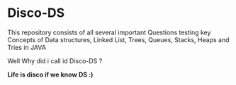# Disco-DS
This repository consists of all several important Questions testing key Concepts of Data structures, Linked List, Trees, Queues, Stacks, Heaps and Tries in JAVA

Well Why did i call id Disco-DS ?
  
**Life is disco if we know DS :)**
